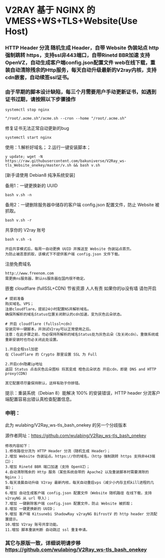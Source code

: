 # V2RAY 基于 NGINX 的 VMESS+WS+TLS+Website(Use Host) 
### HTTP Header 分流 随机生成 Header，自带 Website 伪装站点 http 强制跳转 https，支持ssl非443端口，自带Rinetd BBR加速 支持OpenVZ，自动生成客户端config.json配置文件 web在线下载，重装自动清除残余的Http服务，每天自动升级最新的V2ray内核，支持cdn嵌套，自动续签ssl证书。
### 由于早期的脚本设计缺陷，每三个月需要用户手动更新证书，如遇到证书过期，请按照以下步骤操作	
 ```
 systemctl stop nginx	
  ```
   ```
  "/root/.acme.sh"/acme.sh --cron --home "/root/.acme.sh"
   ```
 修复证书无法正常自动更新的bug
 
   ```
  systemctl start nginx	
 ```

使用：1.解析好域名； 2.运行一键安装脚本；
```
y update; wget -N https://raw.githubusercontent.com/bakuniverse/V2Ray_ws-tls_Website_onekey/master/v.sh && bash v.sh
```
[新手请使用 Debian8 纯净系统安装]

备用1：一键更换新的 UUID
```
bash v.sh -n
```

备用2：一键删除服务器中储存的客户端 config.json 配置文件，防止 Website 被抓取。
```
bash v.sh -r
```

共享你的 V2ray 账号
```
bash v.sh -s

开启共享模式后，每周一自动更换 UUID 并推送至 Website 伪装站点首页。
为防止被恶意抓取，该模式下不提供客户端 config.json 文件下载。
```

注册免费域名
```
http://www.freenom.com
需更换ns服务器，默认ns服务器在国内很不稳定。
```

嵌套 cloudflare (fullSSL+CDN) 节省资源 人人有责 如果你的ip没有墙 请勿开启
```
# 提前准备
购买域名、VPS；
注册cloudflare，提前24小时配置NS并解析域名。
确保所解析的域名Status位置关闭默认的cdn加速，变为灰色云朵状态。

# 开启 cloudflare (fullssl+cdn)
安装完毕一键脚本，并测试V2ray可以正常使用之后。
注意：在此步骤之前，勿必保持所解析的域名Status处为灰色云朵（及关闭cdn）。重做系统或重新安装时也勿必关闭此处设置。

1.开启全程ssl加密
在 Cloudflare 的 Crypto 那里设置 SSL 为 Full

2.开启cdn隐藏ip地址
返回 Status 点击灰色云朵图标 将其变成 橙色云朵状态 开启cdn，即是 DNS and HTTP proxy(CDN)

其它配置项尽量保持默认，这样有助于你排错。
```

提示：重装系统（Debian 8）能解决 100% 的安装错误，HTTP header 分流客户端配置容易出错认真检查配置信息。

### 申明：

此为 wulabing/V2Ray_ws-tls_bash_onekey 的另一个分歧版本

源作者网址：https://github.com/wulabing/V2Ray_ws-tls_bash_onekey
```
修改内容如下：
1.修改路径分流为 HTTP Header 分流（随机生成 Header）；
2.增加 Website 伪装站点。https://你的域名，（http 强制跳转 https 支持非443端口）；
3.增加 Rinetd BBR 端口加速（支持 OpenVZ）；
4.自动清除残余的 Http 服务（某些系统自带的 Apache2 以及重装脚本时需要清除的 Nginx ）；
5.每天凌晨自动升级 V2ray 最新内核，每天自动重启vps（减少小内存主机kill进程的几率）；
6.增加 自动生成客户端 config.json 配置文件（Website 随机路径 在线下载，支持 v2rayNG 从 url 导入）；
7.增加 一键删除客户端 config.json 配置文件，防止 Website 被抓取；
8.增加 一键更换新的 UUID；
9.增加 客户端 Kitsunebi ShadowRay v2rayNG BifrostV 的 http header 分流配置提示。
10.增加 V2ray 账号共享功能。
11.增加 脚本重装判断 自动跳过 ssl 重复申请。
```
### 其它与原版一致，详细说明请步移 https://github.com/wulabing/V2Ray_ws-tls_bash_onekey
